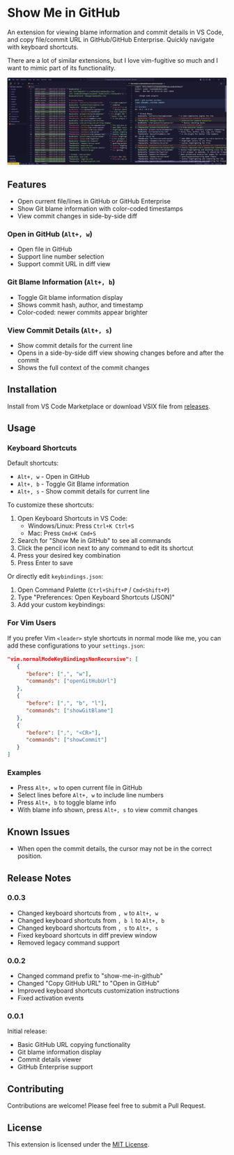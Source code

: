 # Show Me in GitHub

An extension for viewing blame information and commit details in VS Code, and copy file/commit URL in GitHub/GitHub Enterprise. Quickly navigate with keyboard shortcuts.

There are a lot of similar extensions, but I love vim-fugitive so much and I want to mimic part of its functionality.

![screenshot](./images/screenshot.jpg)

## Features

- Open current file/lines in GitHub or GitHub Enterprise
- Show Git blame information with color-coded timestamps
- View commit changes in side-by-side diff

### Open in GitHub (`Alt+, w`)
- Open file in GitHub
- Support line number selection
- Support commit URL in diff view

### Git Blame Information (`Alt+, b`)
- Toggle Git blame information display
- Shows commit hash, author, and timestamp
- Color-coded: newer commits appear brighter

### View Commit Details (`Alt+, s`)
- Show commit details for the current line
- Opens in a side-by-side diff view showing changes before and after the commit
- Shows the full context of the commit changes

## Installation

Install from VS Code Marketplace or download VSIX file from [releases](https://github.com/su27/show-in-github/releases).

## Usage

### Keyboard Shortcuts

Default shortcuts:
- `Alt+, w` - Open in GitHub
- `Alt+, b` - Toggle Git Blame information
- `Alt+, s` - Show commit details for current line

To customize these shortcuts:
1. Open Keyboard Shortcuts in VS Code:
   - Windows/Linux: Press `Ctrl+K Ctrl+S`
   - Mac: Press `Cmd+K Cmd+S`
2. Search for "Show Me in GitHub" to see all commands
3. Click the pencil icon next to any command to edit its shortcut
4. Press your desired key combination
5. Press Enter to save

Or directly edit `keybindings.json`:
1. Open Command Palette (`Ctrl+Shift+P` / `Cmd+Shift+P`)
2. Type "Preferences: Open Keyboard Shortcuts (JSON)"
3. Add your custom keybindings:

### For Vim Users

If you prefer Vim `<leader>` style shortcuts in normal mode like me, you can add these configurations to your `settings.json`:

```json
"vim.normalModeKeyBindingsNonRecursive": [
   {
      "before": [",", "w"],
      "commands": ["openGitHubUrl"]
   },
   {
      "before": [",", "b", "l"],
      "commands": ["showGitBlame"]
   },
   {
      "before": [",", "<CR>"],
      "commands": ["showCommit"]
   }
]
```

### Examples

- Press `Alt+, w` to open current file in GitHub
- Select lines before `Alt+, w` to include line numbers
- Press `Alt+, b` to toggle blame info
- With blame info shown, press `Alt+, s` to view commit changes

## Known Issues

- When open the commit details, the cursor may not be in the correct position.

## Release Notes

### 0.0.3

- Changed keyboard shortcuts from `, w` to `Alt+, w`
- Changed keyboard shortcuts from `, b l` to `Alt+, b`
- Changed keyboard shortcuts from `, s` to `Alt+, s`
- Fixed keyboard shortcuts in diff preview window
- Removed legacy command support

### 0.0.2

- Changed command prefix to "show-me-in-github"
- Changed "Copy GitHub URL" to "Open in GitHub"
- Improved keyboard shortcuts customization instructions
- Fixed activation events

### 0.0.1

Initial release:
- Basic GitHub URL copying functionality
- Git blame information display
- Commit details viewer
- GitHub Enterprise support

## Contributing

Contributions are welcome! Please feel free to submit a Pull Request.

## License

This extension is licensed under the [MIT License](LICENSE).